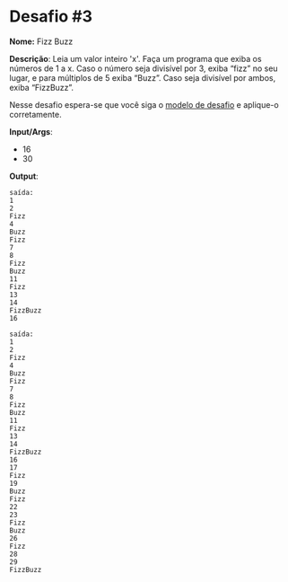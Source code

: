 # Desafio #3

**Nome:** Fizz Buzz

**Descrição**: Leia um valor inteiro 'x'. Faça um programa que exiba os números de 1 a x. Caso o número seja divisível por 3, exiba “fizz” no seu lugar, e para múltiplos de 5 exiba “Buzz”. Caso seja divisível por ambos, exiba “FizzBuzz”.


Nesse desafio espera-se que você siga o [modelo de desafio](../model.md) e aplique-o corretamente. 

**Input/Args**: 
- 16
- 30

**Output**:

```
saída:
1
2
Fizz
4
Buzz
Fizz
7
8
Fizz
Buzz
11
Fizz
13
14
FizzBuzz
16
```

```
saída:
1
2
Fizz
4
Buzz
Fizz
7
8
Fizz
Buzz
11
Fizz
13
14
FizzBuzz
16
17
Fizz
19
Buzz
Fizz
22
23
Fizz
Buzz
26
Fizz
28
29
FizzBuzz
```

    